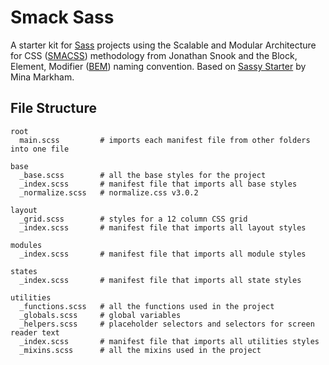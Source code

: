 # Smack Sass
A starter kit for [Sass](http://sass-lang.com) projects using the Scalable and Modular Architecture for CSS ([SMACSS](smacss.com)) methodology from Jonathan Snook and the Block, Element, Modifier ([BEM](https://en.bem.info/method/definitions)) naming convention. Based on [Sassy Starter](https://github.com/minamarkham/sassy-starter) by Mina Markham.

## File Structure

```
root
  main.scss         # imports each manifest file from other folders into one file

base
  _base.scss        # all the base styles for the project
  _index.scss       # manifest file that imports all base styles
  _normalize.scss   # normalize.css v3.0.2

layout
  _grid.scss        # styles for a 12 column CSS grid
  _index.scss       # manifest file that imports all layout styles

modules
  _index.scss       # manifest file that imports all module styles

states
  _index.scss       # manifest file that imports all state styles

utilities
  _functions.scss   # all the functions used in the project
  _globals.scss     # global variables
  _helpers.scss     # placeholder selectors and selectors for screen reader text
  _index.scss       # manifest file that imports all utilities styles
  _mixins.scss      # all the mixins used in the project
```
